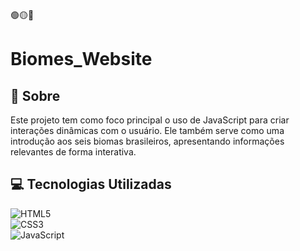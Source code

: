 🟢🟡🔴

# Biomes_Website
 
## 🧐 Sobre

Este projeto tem como foco principal o uso de JavaScript para criar interações dinâmicas com o usuário. Ele também serve como uma introdução aos seis biomas brasileiros, apresentando informações relevantes de forma interativa.


## 💻 Tecnologias Utilizadas

![HTML5](https://img.shields.io/badge/html5-%23E34F26.svg?style=for-the-badge&logo=html5&logoColor=white)  
![CSS3](https://img.shields.io/badge/css3-%231572B6.svg?style=for-the-badge&logo=css3&logoColor=white)  
![JavaScript](https://img.shields.io/badge/javascript-%23323330.svg?style=for-the-badge&logo=javascript&logoColor=%23F7DF1E)

